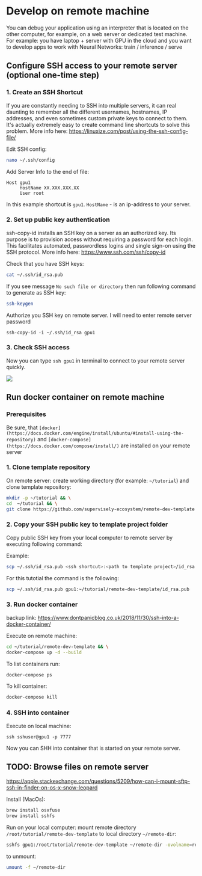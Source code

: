 # Develop on remote machine

You can debug your application using an interpreter that is located on the other computer, for example, on a web server or dedicated test machine. For example: you have laptop + server with GPU in the cloud and you want to develop apps to work with Neural Networks: train / inference / serve


## Configure SSH access to your remote server (optional one-time step)

### 1. Create an SSH Shortcut

If you are constantly needing to SSH into multiple servers, it can real daunting to remember all the different usernames, hostnames, IP addresses, and even sometimes custom private keys to connect to them. It's actually extremely easy to create command line shortcuts to solve this problem. More info here: https://linuxize.com/post/using-the-ssh-config-file/

Edit SSH config:
```sh
nano ~/.ssh/config
```

Add Server Info to the end of file:

```
Host gpu1
     HostName XX.XXX.XXX.XX
     User root
```

In this example shortcut is `gpu1`. `HostName` - is an ip-address to your server.

### 2. Set up public key authentication

ssh-copy-id installs an SSH key on a server as an authorized key. Its purpose is to provision access without requiring a password for each login. This facilitates automated, passwordless logins and single sign-on using the SSH protocol. More info here: https://www.ssh.com/ssh/copy-id


Check that you have SSH keys:
```sh
cat ~/.ssh/id_rsa.pub
```

If you see message `No such file or directory` then run following command to generate as SSH key:
```sh
ssh-keygen
```

Authorize you SSH key on remote server. I will need to enter remote server password
```
ssh-copy-id -i ~/.ssh/id_rsa gpu1
```

### 3. Check SSH access

Now you can type `ssh gpu1` in terminal to connect to your remote server quickly.

<img src="https://i.imgur.com/8OZH2Xw.png"/>


## Run docker container on remote machine

### Prerequisites

Be sure, that `[docker](https://docs.docker.com/engine/install/ubuntu/#install-using-the-repository)` and `[docker-compose](https://docs.docker.com/compose/install/)` are installed on your remote server


### 1. Clone template repository

On remote server: create working directory (for example: `~/tutorial`) and clone template repository:

```sh
mkdir -p ~/tutorial && \
cd  ~/tutorial && \
git clone https://github.com/supervisely-ecosystem/remote-dev-template
```

### 2. Copy your SSH public key to template project folder 

Copy public SSH key from your local computer to remote server by executing following command:

Example: 
```sh
scp ~/.ssh/id_rsa.pub <ssh shortcut>:<path to template project>/id_rsa.pub
```

For this tutotial the command is the following:
```sh
scp ~/.ssh/id_rsa.pub gpu1:~/tutorial/remote-dev-template/id_rsa.pub
```

### 3. Run docker container

backup link: https://www.dontpanicblog.co.uk/2018/11/30/ssh-into-a-docker-container/

Execute on remote machine:
```sh
cd ~/tutorial/remote-dev-template && \
docker-compose up -d --build
```

To list containers run:
```sh
docker-compose ps
```

To kill container:
```sh
docker-compose kill
```

### 4. SSH into container

Execute on local machine:

`ssh sshuser@gpu1 -p 7777`

Now you can SHH into container that is started on your remote server.


## TODO: Browse files on remote server
https://apple.stackexchange.com/questions/5209/how-can-i-mount-sftp-ssh-in-finder-on-os-x-snow-leopard

Install (MacOs):
```sh
brew install osxfuse
brew install sshfs
```

Run on your local computer: mount remote directory  `/root/tutorial/remote-dev-template` to local directory `~/remote-dir`:
```sh
sshfs gpu1:/root/tutorial/remote-dev-template ~/remote-dir -ovolname=remote-dir
```

to unmount:
```sh
umount -f ~/remote-dir
```
